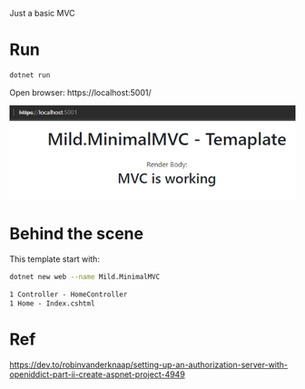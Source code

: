 
Just a basic MVC 

# Run

```sh
dotnet run
```

Open browser: https://localhost:5001/

![screenshot](screenshot.png)

# Behind the scene

This template start with:

```sh
dotnet new web --name Mild.MinimalMVC
```

```
1 Controller - HomeController
1 Home - Index.cshtml
```

# Ref
https://dev.to/robinvanderknaap/setting-up-an-authorization-server-with-openiddict-part-ii-create-aspnet-project-4949